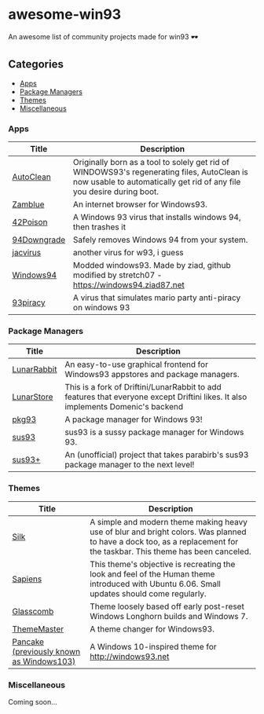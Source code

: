 # awesome-win93
An awesome list of community projects made for win93 🕶 

## Categories
* [Apps](#apps)
* [Package Managers](#package-managers)
* [Themes](#themes)
* [Miscellaneous](#miscellaneous)

### Apps
| **Title**                                                                    | **Description**                                                                                                                                                     |
|------------------------------------------------------------------------------|---------------------------------------------------------------------------------------------------------------------------------------------------------------------|
| [AutoClean](https://github.com/Driftini/93Tweaks/tree/master/apps/autoclean) | Originally born as a tool to solely get rid of WINDOWS93's regenerating files, AutoClean is now usable to automatically get rid of any file you desire during boot. |
| [Zamblue](https://github.com/Driftini/Zamblue)                               | An internet browser for Windows93.                                                                                                                                  |
| [42Poison](https://github.com/Jacobw0/42Poison)                              | A Windows 93 virus that installs windows 94, then trashes it                                                                                                        |
| [94Downgrade](https://github.com/Jacobw0/94Downgrade)                        | Safely removes Windows 94 from your system.                                                                                                                         |
| [jacvirus](https://github.com/Jacobw0/jacvirus)                              | another virus for w93, i guess                                                                                                                                      |
| [Windows94](https://github.com/its-pablo/windows94)                          | Modded windows93. Made by ziad, github modified by stretch07 - https://windows94.ziad87.net                                                                         |
| [93piracy](https://github.com/Jacobw0/93piracy)                              | A virus that simulates mario party anti-piracy on windows 93                                                                                                        |

### Package Managers
| **Title**                                                       | **Description**                                                                                                                  |
|-----------------------------------------------------------------|----------------------------------------------------------------------------------------------------------------------------------|
| [LunarRabbit](https://github.com/Driftini/LunarRabbit)          | An easy-to-use graphical frontend for Windows93 appstores and package managers.                                                  |
| [LunarStore](https://github.com/windows93-community/LunarStore) | This is a fork of Driftini/LunarRabbit to add features that everyone except Driftini likes. It also implements Domenic's backend |
| [pkg93](https://github.com/pkg93/pkg93)                         | A package manager for Windows 93!                                                                                                |
| [sus93](https://github.com/parabirb/sus93)                      | sus93 is a sussy package manager for Windows 93.                                                                                 |
| [sus93+](https://github.com/nicejs-is-cool/sus93plus)           | An (unofficial) project that takes parabirb's sus93 package manager to the next level!                                           |

### Themes
| **Title**                                                                       | **Description**                                                                                                                                                       |
|---------------------------------------------------------------------------------|-----------------------------------------------------------------------------------------------------------------------------------------------------------------------|
| [Silk](https://github.com/Driftini/93Tweaks/tree/master/themes/silk)            | A simple and modern theme making heavy use of blur and bright colors. Was planned to have a dock too, as a replacement for the taskbar. This theme has been canceled. |
| [Sapiens](https://github.com/Driftini/93Tweaks/tree/master/themes/sapiens)      | This theme's objective is recreating the look and feel of the Human theme introduced with Ubuntu 6.06. Small updates should come regularly.                           |
| [Glasscomb](https://github.com/Driftini/93Tweaks/tree/master/themes/glasscomb)  | Theme loosely based off early post-reset Windows Longhorn builds and Windows 7.                                                                                       |
| [ThemeMaster](https://github.com/Driftini/ThemeMaster)                          | A theme changer for Windows93.                                                                                                                                        |
| [Pancake (previously known as Windows103)](https://github.com/Driftini/Pancake) | A Windows 10-inspired theme for http://windows93.net                                                                                                                  |
### Miscellaneous
Coming soon...